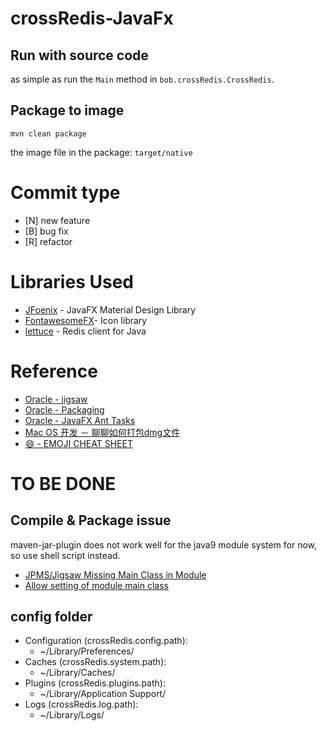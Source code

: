 # crossRedis-JavaFx

## Run with source code

as simple as run the `Main` method in `bob.crossRedis.CrossRedis`.

## Package to image
```
mvn clean package
```
the image file in the package: `target/native`

# Commit type
* [N] new feature
* [B] bug fix
* [R] refactor

# Libraries Used

* [JFoenix](https://github.com/jfoenixadmin/JFoenix) - JavaFX Material Design Library
* [FontawesomeFX](https://bitbucket.org/Jerady/fontawesomefx)- Icon library
* [lettuce](https://github.com/lettuce-io/lettuce-core) - Redis client for Java

# Reference
* [Oracle - jigsaw](http://openjdk.java.net/projects/jigsaw/quick-start#multimodulecompile)
* [Oracle - Packaging](https://docs.oracle.com/javase/9/deploy/packaging.htm#JSDPG665)
* [Oracle - JavaFX Ant Tasks](https://docs.oracle.com/javase/9/deploy/javafx-ant-tasks.htm)
* [Mac OS 开发 － 聊聊如何打包dmg文件](http://www.jianshu.com/p/c6cd257676bf)
* [:smile: - EMOJI CHEAT SHEET](https://www.webpagefx.com/tools/emoji-cheat-sheet/)

# TO BE DONE
##  Compile & Package issue
maven-jar-plugin does not work well for the java9 module system for now, so use shell script instead.
* [JPMS/Jigsaw Missing Main Class in Module](https://stackoverflow.com/questions/47878694/jpms-jigsaw-missing-main-class-in-module)
* [Allow setting of module main class](https://issues.apache.org/jira/browse/MJAR-238)

## config folder
* Configuration (crossRedis.config.path):
    - ~/Library/Preferences/<PRODUCT><VERSION>
* Caches (crossRedis.system.path):
    - ~/Library/Caches/<PRODUCT><VERSION>
* Plugins (crossRedis.plugins.path):
    - ~/Library/Application Support/<PRODUCT><VERSION>
* Logs (crossRedis.log.path):
    - ~/Library/Logs/<PRODUCT><VERSION>

